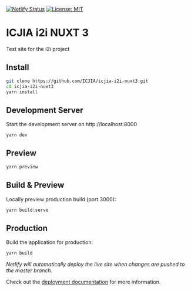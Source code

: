 [![Netlify Status](https://api.netlify.com/api/v1/badges/19d6ca7f-4313-4a1b-8ea5-f4400377634f/deploy-status)](https://app.netlify.com/sites/i2i/deploys) [![License: MIT](https://img.shields.io/badge/License-MIT-yellow.svg)](https://opensource.org/licenses/MIT)

# ICJIA i2i NUXT 3

Test site for the i2i project

## Install

```bash
git clone https://github.com/ICJIA/icjia-i2i-nuxt3.git
cd icjia-i2i-nuxt3
yarn install

```

## Development Server

Start the development server on http://localhost:8000

```bash
yarn dev
```

## Preview

```bash
yarn preview
```

## Build & Preview

Locally preview production build (port 3000):

```bash
yarn build:serve
```

## Production

Build the application for production:

```bash
yarn build
```

_Netlify will automatically deploy the live site when changes are pushed to the master branch._

Check out the [deployment documentation](https://nuxt.com/docs/getting-started/deployment) for more information.
